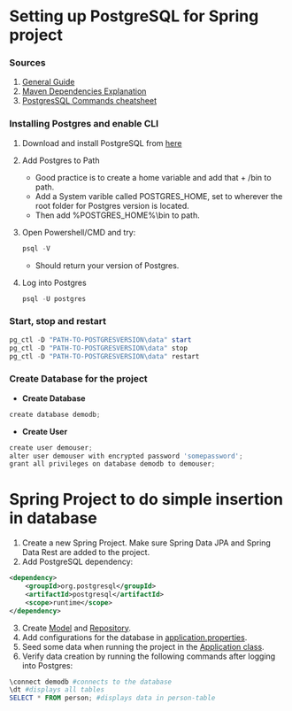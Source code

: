 # Setting up PostgreSQL for Spring project

### Sources

1. [General Guide](https://developer.okta.com/blog/2018/12/13/build-basic-app-spring-boot-jpa)
2. [Maven Dependencies Explanation](https://mkyong.com/spring-boot/spring-boot-spring-data-jpa-postgresql/)
3. [PostgresSQL Commands cheatsheet](https://karloespiritu.github.io/cheatsheets/postgresql/)


### Installing Postgres and enable CLI

1. Download and install PostgreSQL from [here](https://www.enterprisedb.com/downloads/postgres-postgresql-downloads)
2. Add Postgres to Path
	- Good practice is to create a home variable and add that + /bin to path.
	- Add a System varible called POSTGRES_HOME, set to wherever the root folder for Postgres version is located.
	- Then add %POSTGRES_HOME%\bin to path.
	
3. Open Powershell/CMD and try:
	```Powershell
	psql -V
	```
	- Should return your version of Postgres.
	
4. Log into Postgres
	```Powershell
	psql -U postgres
	```
	
### Start, stop and restart

```Powershell
pg_ctl -D "PATH-TO-POSTGRESVERSION\data" start
pg_ctl -D "PATH-TO-POSTGRESVERSION\data" stop
pg_ctl -D "PATH-TO-POSTGRESVERSION\data" restart
```

### Create Database for the project

- **Create Database**

```Powershell
create database demodb;
```

- **Create User**

```Powershell
create user demouser;
alter user demouser with encrypted password 'somepassword';
grant all privileges on database demodb to demouser;
```

# Spring Project to do simple insertion in database

1. Create a new Spring Project. Make sure Spring Data JPA and Spring Data Rest are added to the project.
2. Add PostgreSQL dependency:
```XML
<dependency>
    <groupId>org.postgresql</groupId>
    <artifactId>postgresql</artifactId>
    <scope>runtime</scope>
</dependency>
```
3. Create [Model](https://github.com/FredrikPedersen/Learning_Spring/tree/master/PostgreDemo/src/main/java/com/fredrikpedersen/postgredemo/model/Person.java) and [Repository](https://github.com/FredrikPedersen/Learning_Spring/tree/master/PostgreDemo/src/main/java/com/fredrikpedersen/postgredemo/repository/PersonRepository.java).
4. Add configurations for the database in [application.properties](https://github.com/FredrikPedersen/Learning_Spring/blob/master/PostgreDemo/src/main/resources/application.properties).
5. Seed some data when running the project in the [Application class](https://github.com/FredrikPedersen/Learning_Spring/blob/master/PostgreDemo/src/main/java/com/fredrikpedersen/postgredemo/PostgreDemoApplication.java).
6. Verify data creation by running the following commands after logging into Postgres:
```Powershell
\connect demodb #connects to the database
\dt #displays all tables
SELECT * FROM person; #displays data in person-table
```
